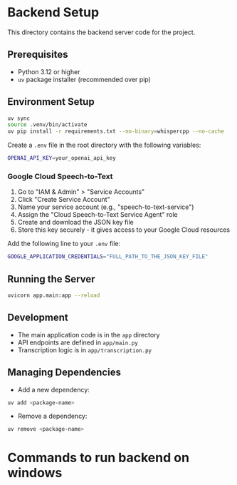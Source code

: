 # Backend Setup

This directory contains the backend server code for the project.

## Prerequisites

- Python 3.12 or higher
- `uv` package installer (recommended over pip)

## Environment Setup

```bash
uv sync
source .venv/bin/activate
uv pip install -r requirements.txt --no-binary=whispercpp --no-cache
```

Create a `.env` file in the root directory with the following variables:

```bash
OPENAI_API_KEY=your_openai_api_key
```

### Google Cloud Speech-to-Text
1. Go to "IAM & Admin" > "Service Accounts"
2. Click "Create Service Account"
3. Name your service account (e.g., "speech-to-text-service")
4. Assign the "Cloud Speech-to-Text Service Agent" role
5. Create and download the JSON key file
6. Store this key securely - it gives access to your Google Cloud resources

Add the following line to your `.env` file:
```bash
GOOGLE_APPLICATION_CREDENTIALS="FULL_PATH_TO_THE_JSON_KEY_FILE"
```

## Running the Server

```bash
uvicorn app.main:app --reload
```

## Development

- The main application code is in the `app` directory
- API endpoints are defined in `app/main.py`
- Transcription logic is in `app/transcription.py`

## Managing Dependencies

- Add a new dependency:
```bash
uv add <package-name>
```

- Remove a dependency:
```bash
uv remove <package-name>
```

# Commands to run backend on windows 
